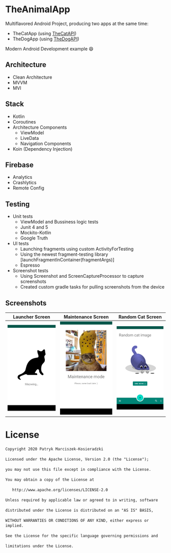 # TheAnimalApp

Multiflavored Android Project, producing two apps at the same time:
- TheCatApp (using [TheCatAPI](https://thecatapi.com/))
- TheDogApp (using [TheDogAPI](https://thecatapi.com/))

Modern Android Development example :smile:

## Architecture
- Clean Architecture
- MVVM
- MVI

## Stack
- Kotlin
- Coroutines
- Architecture Components
    * ViewModel
    * LiveData
    * Navigation Components
- Koin (Dependency Injection)

## Firebase
- Analytics
- Crashlytics
- Remote Config

## Testing
- Unit tests
    * ViewModel and Bussiness logic tests
    * Junit 4 and 5
    * Mockito-Kotlin
    * Google Truth
- UI tests
    * Launching fragments using custom ActivityForTesting
    * Using the newest fragment-testing library [launchFragmentInContainer<SomeFragment>(fragmentArgs)]
    * Espresso
- Screenshot tests
    * Using Screenshot and ScreenCaptureProcessor to capture screenshots
    * Created custom gradle tasks for pulling screenshots from the device

## Screenshots
| Launcher Screen      | Maintenance Screen      | Random Cat Screen      |
|------------|-------------|-------------|
| <img src="app/screenshots/01_Launcher_Screen.png" width="250"> | <img src="app/screenshots/02_Maintenance_Screen.png" width="250"> | <img src="app/screenshots/03_Random_Cat_Screen_Loading.png" width="250"> |

# License

    Copyright 2020 Patryk Marciszek-Kosieradzki

    Licensed under the Apache License, Version 2.0 (the "License");

    you may not use this file except in compliance with the License.

    You may obtain a copy of the License at

       http://www.apache.org/licenses/LICENSE-2.0

    Unless required by applicable law or agreed to in writing, software

    distributed under the License is distributed on an "AS IS" BASIS,

    WITHOUT WARRANTIES OR CONDITIONS OF ANY KIND, either express or implied.

    See the License for the specific language governing permissions and

    limitations under the License.
